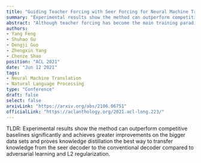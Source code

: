 ```yaml
---
title: "Guiding Teacher Forcing with Seer Forcing for Neural Machine Translation"
summary: "Experimental results show the method can outperform competitive baselines significantly and achieves greater improvements on the bigger data sets and proves knowledge distillation the best way to transfer knowledge from the seer decoder to the conventional decoder compared to adversarial learning and L2 regularization."
abstract: "Although teacher forcing has become the main training paradigm for neural machine translation, it usually makes predictions only conditioned on past information, and hence lacks global planning for the future. To address this problem, we introduce another decoder, called seer decoder, into the encoder-decoder framework during training, which involves future information in target predictions. Meanwhile, we force the conventional decoder to simulate the behaviors of the seer decoder via knowledge distillation. In this way, at test the conventional decoder can perform like the seer decoder without the attendance of it. Experiment results on the Chinese-English, English-German and English-Romanian translation tasks show our method can outperform competitive baselines significantly and achieves greater improvements on the bigger data sets. Besides, the experiments also prove knowledge distillation the best way to transfer knowledge from the seer decoder to the conventional decoder compared to adversarial learning and L2 regularization."
authors:
- Yang Feng
- Shuhao Gu
- Dengji Guo
- Zhengxin Yang
- Chenze Shao
position: "ACL 2021"
date: "Jun 12 2021"
tags:
- Neural Machine Translation
- Natural Language Processing
type: "Conference"
draft: false
select: false
arxivLink: "https://arxiv.org/abs/2106.06751"
officialLink: "https://aclanthology.org/2021.acl-long.223/"
---
```


TLDR: Experimental results show the method can outperform competitive baselines significantly and achieves greater improvements on the bigger data sets and proves knowledge distillation the best way to transfer knowledge from the seer decoder to the conventional decoder compared to adversarial learning and L2 regularization.